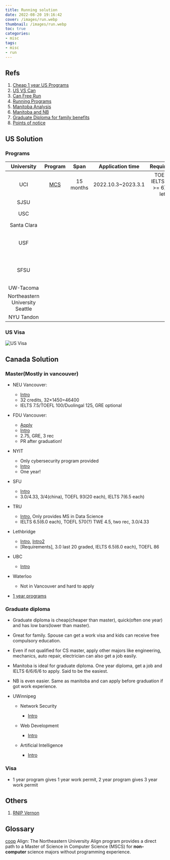 ```yaml
---
title: Running solution
date: 2022-08-20 19:16:42
cover: /images/run.webp
thumbnail: /images/run.webp
toc: true
categories:
- misc
tags:
- misc
- run
---
```


## Refs
1. [Cheap 1 year US Programs](https://www.zhihu.com/question/458785644/answer/2520742878)
2. [US VS Can](https://zhuanlan.zhihu.com/p/85539672)
3. [Can Free Run](https://www.zhihu.com/question/31343947/answer/965343177)
4. [Running Programs](https://zhuanlan.zhihu.com/p/550042677)
5. [Manitoba Analysis](https://zhuanlan.zhihu.com/p/575391023)
6. [Manitoba and NB](https://www.zhihu.com/question/416891888/answer/1699127858)
7. [Graduate Diploma for family benefits](https://www.zhihu.com/question/408937735/answer/1364452504)
8. [Points of notice](https://www.zhihu.com/question/395327745/answer/1240306158)

## US Solution
### Programs
|University|Program|Span|Application time|Requirements|Tuition|Features|
|:-----:|:-----:|:-----:|:-----:|:-----:|:-----:|:-----:|
|UCI|[MCS](https://mcs.ics.uci.edu/)|15 months|2022.10.3~2023.3.1|TOEFL 80, IELTS 7(each >= 6), 3 rec letters|around 50k||
|SJSU||||||Bay area|
|USC||||||Los Angelos|
|Santa Clara||||||Bay area|
|USF||||||San Francisco, Close to F, G|
|SFSU||||||San Francisco, Close to F, G|
|UW-Tacoma||||||Seattle|
|Northeastern University Seattle||||||Seattle|
|NYU Tandon||||||NY|

### US Visa
![US Visa](/images/usvisa.jpg)


## Canada Solution
### Master(Mostly in vancouver)
- NEU Vancouver:
  - [Intro][3]
  - 32 credits, 32×1450=46400
  - IELTS 7.5/TOEFL 100/Duolingal 125, GRE optional

- FDU Vancouver:
  - [Apply][2]
  - [Intro][4]
  - 2.75, GRE, 3 rec
  - PR after graduation!

- NYIT
  - Only cybersecurity program provided
  - [Intro][5]
  - One year!

- SFU
  - [Intro][6]
  - 3.0/4.33,  3/4(china), TOEFL 93(20 each), IELTS 7(6.5 each)

- TRU
  - [Intro][7], Only provides MS in Data Science
  - IELTS 6.5(6.0 each), TOEFL 570(?) TWE 4.5, two rec, 3.0/4.33

- Lethbridge
  - [Intro][9], [Intro2][10]
  - [Requirements], 3.0 last 20 graded, IELTS 6.5(6.0 each), TOEFL 86

- UBC
  - [Intro][8]

- Waterloo
  - Not in Vancouver and hard to apply

- [1 year programs](https://www.quora.com/Which-university-in-Canada-is-offering-a-1-year-MS-course-in-software-engineering-computer-science)

[1]:https://app.applyyourself.com/AYApplicantMain/fl_AYApplicantMain.asp?AYID=0BCA2C8-997F-42F4-8E4C-D758D059894
[2]:https://fdu.elluciancrmrecruit.com/ApplyVancouver/
[3]:https://vancouver.northeastern.edu/academic_program/master-of-science-in-computer-science/
[4]:https://www.fdu.edu/campuses/vancouver-campus/admissions/graduate-admissions/msacs-admission-vancouver/
[5]:https://vancouver.nyit.edu/#degrees
[6]:https://www.sfu.ca/computing/current-students/graduate-students/academic-programs/professional-master-of-science-in-computer-science.html
[7]:https://www.tru.ca/programs/catalogue/master-of-science-in-data-science.html
[8]:https://www.cs.ubc.ca/students/grad/prospective-grads/grad-programs/full-time-masters-programs
[9]:https://www.ulethbridge.ca/future-student/program/computer-science-arts-science#admission-requirements
[10]:https://www.ulethbridge.ca/future-student/graduate-studies/master-science/computer-science
[11]:https://www.ulethbridge.ca/future-student/graduate-studies/master-science
[12]:https://www.quora.com/Which-university-in-Canada-is-offering-a-1-year-MS-course-in-software-engineering-computer-science

### Graduate diploma

- Graduate diploma is cheap(cheaper than master), quick(often one year) and has low bars(lower than master).
- Great for family. Spouse can get a work visa and kids can receive free compulsory education.
- Even if not qualified for CS master, apply other majors like engineering, mechanics, auto repair, electrician can also get a job easily.
- Manitoba is ideal for graduate diploma. One year diploma, get a job and IELTS 6/6/6/6 to apply. Said to be the easiest.
- NB is even easier. Same as manitoba and can apply before graduation if got work experience.

- UWinnipeg
  - Network Security
    - [Intro](https://pace.uwinnipegcourses.ca/international-students/programs/network-security-diploma)

  - Web Development
    - [Intro](https://pace.uwinnipegcourses.ca/international-students/programs/web-development-diploma)

  - Artificial Intelligence
    - [Intro](https://pace.uwinnipegcourses.ca/international-students/programs/artificial-intelligence-diploma)


### Visa
- 1 year program gives 1 year work permit, 2 year program gives 3 year work permit

## Others
1. [RNIP Vernon](https://zhuanlan.zhihu.com/p/361744516)


## Glossary
[coop](https://www.zhihu.com/question/392927430/answer/2394974786)
Align: The Northeastern University Align program provides a direct path to a Master of Science in Computer Science (MSCS) for **non-computer** science majors without programming experience.
